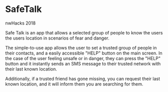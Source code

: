 # SafeTalk
nwHacks 2018

Safe Talk is an app that allows a selected group of people to know the users the users location in scenarios of fear and danger.

The simple-to-use app allows the user to set a trusted group of people in their contacts, and a easily accessible "HELP" button on the main screen. In the case of the user feeling unsafe or in danger, they can press the "HELP" button and it instantly sends an SMS message to their trusted network with their last known location.

Additionally, if a trusted friend has gone missing, you can request their last known location, and it will inform them you are searching for them.


